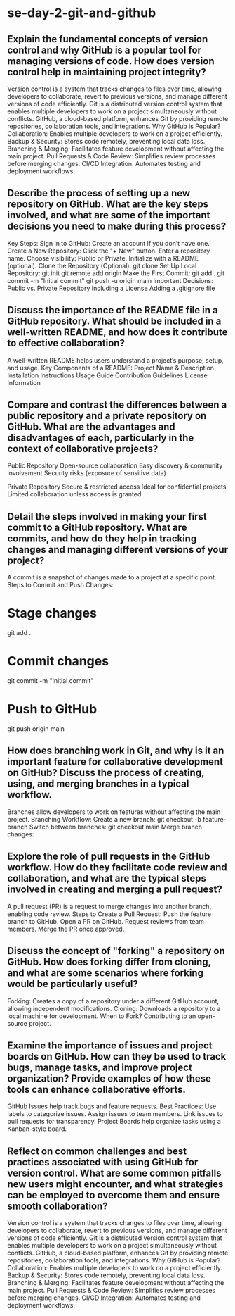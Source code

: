 # se-day-2-git-and-github
## Explain the fundamental concepts of version control and why GitHub is a popular tool for managing versions of code. How does version control help in maintaining project integrity?
Version control is a system that tracks changes to files over time, allowing developers to collaborate, revert to previous versions, and manage different versions of code efficiently. Git is a distributed version control system that enables multiple developers to work on a project simultaneously without conflicts. GitHub, a cloud-based platform, enhances Git by providing remote repositories, collaboration tools, and integrations.
Why GitHub is Popular?Collaboration: Enables multiple developers to work on a project efficiently.
Backup & Security: Stores code remotely, preventing local data loss.
Branching & Merging: Facilitates feature development without affecting the main project.
Pull Requests & Code Review: Simplifies review processes before merging changes.
CI/CD Integration: Automates testing and deployment workflows.


## Describe the process of setting up a new repository on GitHub. What are the key steps involved, and what are some of the important decisions you need to make during this process?
Key Steps:
Sign in to GitHub: Create an account if you don’t have one.
Create a New Repository:
Click the "+ New" button.
Enter a repository name.
Choose visibility: Public or Private.
Initialize with a README (optional).
Clone the Repository (Optional):
git clone <repository-url>
Set Up Local Repository:
git init
git remote add origin <repository-url>
Make the First Commit:
git add .
git commit -m "Initial commit"
git push -u origin main
Important Decisions:
Public vs. Private Repository
Including a License
Adding a .gitignore file

## Discuss the importance of the README file in a GitHub repository. What should be included in a well-written README, and how does it contribute to effective collaboration?
A well-written README helps users understand a project’s purpose, setup, and usage.
Key Components of a README:
Project Name & Description
Installation Instructions
Usage Guide
Contribution Guidelines
License Information

## Compare and contrast the differences between a public repository and a private repository on GitHub. What are the advantages and disadvantages of each, particularly in the context of collaborative projects?
Public Repository
Open-source collaboration
Easy discovery & community involvement
Security risks (exposure of sensitive data)

Private Repository
Secure & restricted access
Ideal for confidential projects
Limited collaboration unless access is granted

## Detail the steps involved in making your first commit to a GitHub repository. What are commits, and how do they help in tracking changes and managing different versions of your project?
A commit is a snapshot of changes made to a project at a specific point.
Steps to Commit and Push Changes:
# Stage changes
git add .
# Commit changes
git commit -m "Initial commit"
# Push to GitHub
git push origin main

## How does branching work in Git, and why is it an important feature for collaborative development on GitHub? Discuss the process of creating, using, and merging branches in a typical workflow.
Branches allow developers to work on features without affecting the main project.
Branching Workflow:
Create a new branch:
git checkout -b feature-branch
Switch between branches:
git checkout main
Merge branch changes:

## Explore the role of pull requests in the GitHub workflow. How do they facilitate code review and collaboration, and what are the typical steps involved in creating and merging a pull request?
A pull request (PR) is a request to merge changes into another branch, enabling code review.
Steps to Create a Pull Request:
Push the feature branch to GitHub.
Open a PR on GitHub.
Request reviews from team members.
Merge the PR once approved.

## Discuss the concept of "forking" a repository on GitHub. How does forking differ from cloning, and what are some scenarios where forking would be particularly useful?
Forking: Creates a copy of a repository under a different GitHub account, allowing independent modifications.
Cloning: Downloads a repository to a local machine for development.
When to Fork?
Contributing to an open-source project.

## Examine the importance of issues and project boards on GitHub. How can they be used to track bugs, manage tasks, and improve project organization? Provide examples of how these tools can enhance collaborative efforts.
GitHub Issues help track bugs and feature requests.
Best Practices:
Use labels to categorize issues.
Assign issues to team members.
Link issues to pull requests for transparency.
Project Boards help organize tasks using a Kanban-style board.

## Reflect on common challenges and best practices associated with using GitHub for version control. What are some common pitfalls new users might encounter, and what strategies can be employed to overcome them and ensure smooth collaboration?
Version control is a system that tracks changes to files over time, allowing developers to collaborate, revert to previous versions, and manage different versions of code efficiently. Git is a distributed version control system that enables multiple developers to work on a project simultaneously without conflicts. GitHub, a cloud-based platform, enhances Git by providing remote repositories, collaboration tools, and integrations.
Why GitHub is Popular?
Collaboration: Enables multiple developers to work on a project efficiently.
Backup & Security: Stores code remotely, preventing local data loss.
Branching & Merging: Facilitates feature development without affecting the main project.
Pull Requests & Code Review: Simplifies review processes before merging changes.
CI/CD Integration: Automates testing and deployment workflows.


